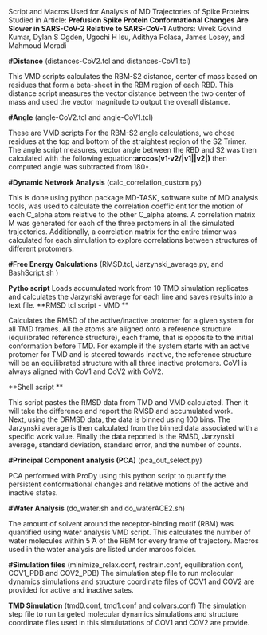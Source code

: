 Script and Macros Used for Analysis of MD Trajectories of Spike Proteins Studied in Article: **Prefusion Spike Protein Conformational Changes Are Slower in SARS-CoV-2 Relative to SARS-CoV-1** 
Authors: Vivek Govind Kumar, Dylan S Ogden, Ugochi H Isu, Adithya Polasa, James Losey, and Mahmoud Moradi


**#Distance** (distances-CoV2.tcl and distances-CoV1.tcl)

This VMD scripts calculates the RBM-S2 distance, center of mass based on residues that form a beta-sheet in the RBM region of each RBD. 
This distance script measures the vector distance between the two center of mass and used the vector magnitude to output the overall distance.

**#Angle** (angle-CoV2.tcl and angle-CoV1.tcl)

These are VMD scripts For the RBM-S2 angle calculations, we chose residues at the top and bottom of the straightest region of the S2 Trimer. The angle script measures, vector  angle  between  the  RBD  and  S2  was  then  calculated  with  the  following  equation:**arccos(v1·v2/|v1||v2|)** then computed angle was subtracted from 180◦.

**#Dynamic Network Analysis** (calc_correlation_custom.py)

This is done using python package MD-TASK, software suite of MD analysis tools, was used to calculate the correlation coefficient for the motion of each C_alpha atom relative to the other C_alpha atoms.  A correlation matrix M was generated for each of the three protomers in all the simulated trajectories. Additionally, a correlation matrix for the entire trimer was calculated for each simulation to explore correlations between structures of different protomers.

**#Free Energy Calculations** (RMSD.tcl, Jarzynski_average.py, and BashScript.sh )

**Pytho script**
Loads accumulated work from 10 TMD simulation replicates and calculates the Jarzynski average for each line and saves results into a text file. 
**RMSD tcl script - VMD **

Calculates the RMSD of the active/inactive protomer for a given system for all TMD frames. All the atoms are aligned onto a reference structure (equilibrated reference structure), each frame, that is opposite to the initial conformation before TMD. For example if the system starts with an active protomer for TMD and is steered towards inactive, the reference structure will be an equilibrated structure with all three inactive protomers. CoV1 is always aligned with CoV1 and CoV2 with CoV2.

**Shell script **

This script pastes the RMSD data from TMD and VMD calculated. Then it will take the difference and report the RMSD and accumulated work.  
Next, using the DRMSD data, the data is binned using 100 bins. The Jarzynski average is then calculated from the binned data associated with a specific work value. Finally the data reported is the  RMSD, Jarzynski average, standard deviation, standard error, and the number of counts.

**#Principal Component analysis (PCA)** (pca_out_select.py)

PCA performed with ProDy using this python script to quantify the persistent conformational changes and relative motions of the active and inactive states.

**#Water Analysis** (do_water.sh and do_waterACE2.sh)

The amount  of  solvent  around  the  receptor-binding  motif  (RBM)  was  quantified  using water analysis VMD script. This calculates the number of water molecules within 5 ̊A of the RBM for every frame of trajectory. Macros used in the water analysis are listed under marcos folder. 

**#Simulation files** (minimize_relax.conf, restrain.conf, equilibration.conf, COV1_PDB and COV2_PDB)
The simulation step file to run molecular dynamics simulations and structure coordinate files of COV1 and COV2 are provided for active and inactive sates.

**TMD Simulation** (tmd0.conf, tmd1.conf and colvars.conf)
The simulation step file to run targeted molecular dynamics simulations and structure coordinate files used in this simulutations of COV1 and COV2 are provide.
